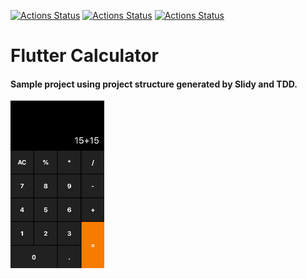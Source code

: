 [![Actions Status](https://github.com/AlvaroVasconcelos/flutter_calculator/workflows/build/badge.svg)](https://github.com/AlvaroVasconcelos/flutter_calculator/workflows/actions)
[![Actions Status](https://github.com/AlvaroVasconcelos/flutter_calculator/workflows/Packages/badge.svg)](https://github.com/AlvaroVasconcelos/flutter_calculator/workflows/actions)
[![Actions Status](https://github.com/AlvaroVasconcelos/flutter_calculator/workflows/Tests/badge.svg)](https://github.com/AlvaroVasconcelos/flutter_calculator/workflows/actions)
# Flutter Calculator

#### Sample project using project structure generated by Slidy and TDD.


<img src="print.png" alt="drawing" width="150"/>





